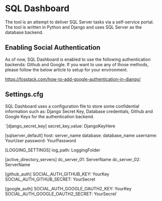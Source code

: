 # SQL Dashboard

The tool is an attempt to deliver SQL Server tasks via a self-service portal. The tool is written in
Python and Django and uses SQL Server as the database backend.


## Enabling Social Authentication

As of now, SQL Dashboard is enabled to use the following authentication backends: Github and Google.
If you want to use any of those methods, please follow the below article to setup for your
environment.

https://fosstack.com/how-to-add-google-authentication-in-django/

## Settings.cfg

SQL Dashboard uses a configuration file to store some confidential information such as: Django
Secret Key, Database credentials, Github and Google Keys for the authentication backend.

`[django_secret_key]
secret_key_value: DjangoKeyHere

[sqlserver_default]
host: server_name
database: database_name
username: YourUser
password: YourPassword


[LOGGING_SETTINGS] 
log_path: LoggingFolder

[active_directory_servers]
dc_server_01: ServerName
dc_server_02: ServerName


[github_auth]
SOCIAL_AUTH_GITHUB_KEY: YourKey
SOCIAL_AUTH_GITHUB_SECRET: YourSecret

[google_auth]
SOCIAL_AUTH_GOOGLE_OAUTH2_KEY: YourKey
SOCIAL_AUTH_GOOGLE_OAUTH2_SECRET: YourSecret`